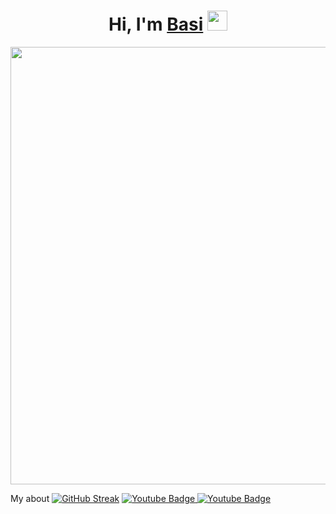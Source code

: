 <h1 align="center">Hi, I'm <a href="https://github.com/DevBasi" target="_blank">Basi</a> 
<img src="https://github.com/blackcater/blackcater/raw/main/images/Hi.gif" height="32"/></h1>

<div id="header" align="center">
  <img src="https://i.pinimg.com/736x/58/fb/fa/58fbfa767d19f19b7bf46aaf90d7b140.jpg" width="700"/>
</div>

My about
  [![GitHub Streak](https://github-readme-streak-stats.herokuapp.com/?user=DenverCoder1)](https://git.io/streak-stats)
  <a href="your-telegram-URL">
    <img src="https://img.shields.io/badge/Telegram-2CA5E0?logo=telegram&logoColor=white" alt="Youtube Badge"/>
  </a>
  <a href="your-telegram-URL">
    <img src="https://custom-icon-badges.demolab.com/badge/Visual%20Studio%20Code-0078d7.svg" alt="Youtube Badge"/>
  </a>
